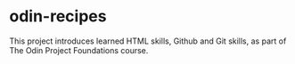# odin-recipes
This project introduces learned HTML skills, Github and Git skills, as part of The Odin Project Foundations course.